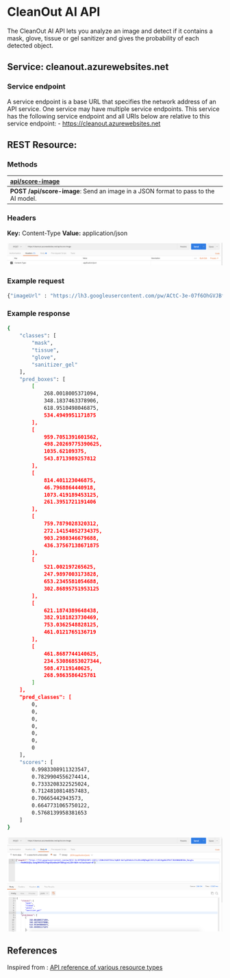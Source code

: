 # CleanOut AI API

The CleanOut AI API lets you analyze an image and detect if it contains a mask, glove, tissue or gel sanitizer and gives the probability of each detected object.

## Service: cleanout.azurewebsites.net

### Service endpoint

A service endpoint is a base URL that specifies the network address of an API service. One service may have multiple service endpoints. This service has the following service endpoint and all URIs below are relative to this service endpoint:
    - https://cleanout.azurewebsites.net

## REST Resource:  

### Methods 

|[api/score-image](https://cleanout.azurewebsites.net/api/score-image)| 
|:-------------------|
|**POST /api/score-image**: Send an image in a JSON format to pass to the AI model.|

### Headers

**Key:** Content-Type
**Value:** application/json

![Headers](headers.png)

### Example request 

```sh
{"imageUrl" : "https://lh3.googleusercontent.com/pw/ACtC-3e-07f6OhGVJBfL-LDZIj-l2bWe2hE8fCNJul3qNUV-6m7vpD4mBzEz37aJ8tohRQPwg6I3XIiZlLBZLNgd6AJPhhflRbVAWdU8KSBe_9acgFu-4moWAGkQOq_6zwgSWVUPdC54agnODyw8wuB4TBBHyg=w1150-h864-no?authuser=0"}
```

### Example response

```sh
{
    "classes": [
        "mask",
        "tissue",
        "glove",
        "sanitizer_gel"
    ],
    "pred_boxes": [
        [
            268.0018005371094,
            348.1837463378906,
            618.9510498046875,
            534.4949951171875
        ],
        [
            959.7051391601562,
            498.20269775390625,
            1035.62109375,
            543.8713989257812
        ],
        [
            814.401123046875,
            46.7968864440918,
            1073.419189453125,
            261.3951721191406
        ],
        [
            759.7879028320312,
            272.14154052734375,
            903.2980346679688,
            436.37567138671875
        ],
        [
            521.002197265625,
            247.9897003173828,
            653.2345581054688,
            302.86895751953125
        ],
        [
            621.1874389648438,
            382.9181823730469,
            753.0362548828125,
            461.0121765136719
        ],
        [
            461.8687744140625,
            234.53086853027344,
            508.47119140625,
            268.9863586425781
        ]
    ],
    "pred_classes": [
        0,
        0,
        0,
        0,
        0,
        0,
        0
    ],
    "scores": [
        0.9983308911323547,
        0.7829904556274414,
        0.7333208322525024,
        0.7124810814857483,
        0.70665442943573,
        0.6647731065750122,
        0.5768139958381653
    ]
}
```

![Request and response](request_response.png)

## References

Inspired from : [API reference of various resource types](https://developers.google.com/gmail/api/v1/reference)